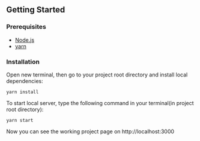 ## Getting Started

### Prerequisites
- [Node.js](https://nodejs.org/en/)
- [yarn](https://yarnpkg.com/lang/en/)

### Installation 

Open new terminal, then go to your project root directory and install local dependencies:

```yarn install```

To start local server, type the following command in your terminal(in project root directory): 

```yarn start```

Now you can see the working project page on http://localhost:3000

